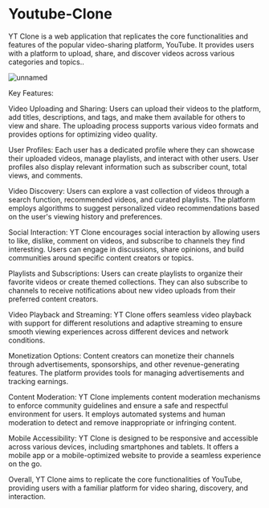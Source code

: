 # Youtube-Clone
YT Clone is a web application that replicates the core functionalities and features of the popular video-sharing platform, YouTube. It provides users with a platform to upload, share, and discover videos across various categories and topics..

![unnamed](https://github.com/mahek-shahu/Youtube-Clone/assets/128591145/e573053e-60ff-4d99-95f6-607fd851a990)

Key Features:

Video Uploading and Sharing: Users can upload their videos to the platform, add titles, descriptions, and tags, and make them available for others to view and share. The uploading process supports various video formats and provides options for optimizing video quality.

User Profiles: Each user has a dedicated profile where they can showcase their uploaded videos, manage playlists, and interact with other users. User profiles also display relevant information such as subscriber count, total views, and comments.

Video Discovery: Users can explore a vast collection of videos through a search function, recommended videos, and curated playlists. The platform employs algorithms to suggest personalized video recommendations based on the user's viewing history and preferences.

Social Interaction: YT Clone encourages social interaction by allowing users to like, dislike, comment on videos, and subscribe to channels they find interesting. Users can engage in discussions, share opinions, and build communities around specific content creators or topics.

Playlists and Subscriptions: Users can create playlists to organize their favorite videos or create themed collections. They can also subscribe to channels to receive notifications about new video uploads from their preferred content creators.

Video Playback and Streaming: YT Clone offers seamless video playback with support for different resolutions and adaptive streaming to ensure smooth viewing experiences across different devices and network conditions.

Monetization Options: Content creators can monetize their channels through advertisements, sponsorships, and other revenue-generating features. The platform provides tools for managing advertisements and tracking earnings.

Content Moderation: YT Clone implements content moderation mechanisms to enforce community guidelines and ensure a safe and respectful environment for users. It employs automated systems and human moderation to detect and remove inappropriate or infringing content.

Mobile Accessibility: YT Clone is designed to be responsive and accessible across various devices, including smartphones and tablets. It offers a mobile app or a mobile-optimized website to provide a seamless experience on the go.

Overall, YT Clone aims to replicate the core functionalities of YouTube, providing users with a familiar platform for video sharing, discovery, and interaction.
